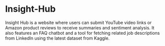# Insight-Hub
Insight Hub is a website where users can submit YouTube video links or Amazon product reviews to receive summaries and sentiment analysis. It also features an FAQ chatbot and a tool for fetching related job descriptions from LinkedIn using the latest dataset from Kaggle.

